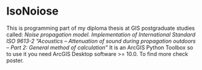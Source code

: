 # IsoNoiose
This is programming part of my diploma thesis at GIS postgraduate studies called:
*Noise propagation model. Implementation of International Standard ISO 9613-2 “Acoustics – Attenuation of sound during propagation outdoors – Part 2: General method of calculation”*
It is an ArcGIS Python Toolbox so to use it you need ArcGIS Desktop software >= 10.0.
To find more check poster.
